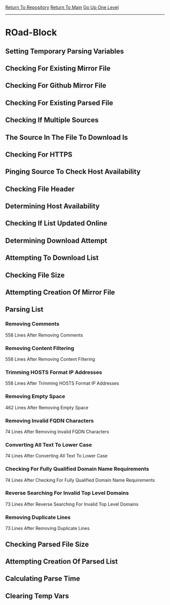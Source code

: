[Return To Repository](https://github.com/deathbybandaid/piholeparser/)
[Return To Main](https://github.com/deathbybandaid/piholeparser/blob/master/RecentRunLogs/Mainlog.md)
[Go Up One Level](https://github.com/deathbybandaid/piholeparser/blob/master/RecentRunLogs/TopLevelScripts/30-Processing-External-Blacklists.md)
____________________________________
# ROad-Block
## Setting Temporary Parsing Variables
## Checking For Existing Mirror File
## Checking For Github Mirror File
## Checking For Existing Parsed File
## Checking If Multiple Sources
## The Source In The File To Download Is
## Checking For HTTPS
## Pinging Source To Check Host Availability
## Checking File Header
## Determining Host Availability
## Checking If List Updated Online
## Determining Download Attempt
## Attempting To Download List
## Checking File Size
## Attempting Creation Of Mirror File
## Parsing List
### Removing Comments
558 Lines After Removing Comments
### Removing Content Filtering
558 Lines After Removing Content Filtering
### Trimming HOSTS Format IP Addresses
558 Lines After Trimming HOSTS Format IP Addresses
### Removing Empty Space
462 Lines After Removing Empty Space
### Removing Invalid FQDN Characters
74 Lines After Removing Invalid FQDN Characters
### Converting All Text To Lower Case
74 Lines After Converting All Text To Lower Case
### Checking For Fully Qualified Domain Name Requirements
74 Lines After Checking For Fully Qualified Domain Name Requirements
### Reverse Searching For Invalid Top Level Domains
73 Lines After Reverse Searching For Invalid Top Level Domains
### Removing Duplicate Lines
73 Lines After Removing Duplicate Lines
## Checking Parsed File Size
## Attempting Creation Of Parsed List
## Calculating Parse Time
## Clearing Temp Vars
